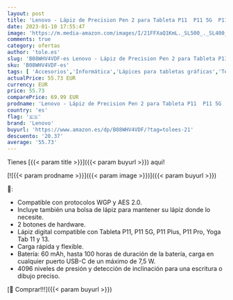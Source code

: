 ```yaml
---
layout: post
title: 'Lenovo - Lápiz de Precision Pen 2 para Tableta P11  P11 5G  P11 Plus  P11 Pro  Yoga Tab 11 y 13 - Color Negro'
date: 2023-01-10 17:55:47
image: 'https://m.media-amazon.com/images/I/21FFXaQ1KmL._SL500_._SL400_.jpg'
comments: true
category: ofertas
author: 'tole.es'
slug: 'B08WHV4VDF-es Lenovo - Lápiz de Precision Pen 2 para Tableta P11 P11 5G...'
sku: 'B08WHV4VDF-es'
tags: [ 'Accesorios','Informática','Lápices para tabletas gráficas','Teclados, ratones y periféricos de entrada','lenovo','lápiz','🇪🇸', ]
actualPrice: 55.73 EUR
currency: EUR
price: 55.73
comparePrice: 69.99 EUR
prodname: 'Lenovo - Lápiz de Precision Pen 2 para Tableta P11  P11 5G  P11 Plus  P11 Pro  Yoga Tab 11 y 13 - Color Negro'
country: 'es'
flag: '🇪🇸'
brand: 'Lenovo'
buyurl: 'https://www.amazon.es/dp/B08WHV4VDF/?tag=tolees-21'
descuento: '20.37'
average: '55.73'
---
```


Tienes [{{< param title >}}]({{< param buyurl >}}) aqui!

[![{{< param prodname >}}]({{< param image >}})]({{< param buyurl >}})

🔎:

- Compatible con protocolos WGP y AES 2.0.
- Incluye también una bolsa de lápiz para mantener su lápiz donde lo necesite.
- 2 botones de hardware.
- Lápiz digital compatible con Tableta P11, P11 5G, P11 Plus, P11 Pro, Yoga Tab 11 y 13.
- Carga rápida y flexible.
- Batería: 60 mAh, hasta 100 horas de duración de la batería, carga en cualquier puerto USB-C de un máximo de 7,5 W.
- 4096 niveles de presión y detección de inclinación para una escritura o dibujo preciso.

[🛒 Comprar!!!]({{< param buyurl >}})

